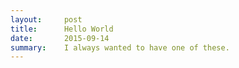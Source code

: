 ```yaml
---
layout:     post
title:      Hello World
date:       2015-09-14
summary:    I always wanted to have one of these.
---
```

